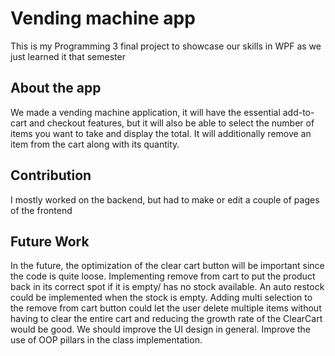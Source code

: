# Vending machine app

This is my Programming 3 final project to showcase our skills in WPF as we just learned it that semester

## About the app

We made a vending machine application, it will have the essential add-to-cart and checkout features, but it will also be able to select the number of items you want to take and display the total. It will additionally remove an item from the cart along with its quantity.

## Contribution
I mostly worked on the backend, but had to make or edit a couple of pages of the frontend

## Future Work
In the future, the optimization of the clear cart button will be important since the code is quite loose. Implementing remove from cart to put the product back in its correct spot if it is empty/ has no stock available. An auto restock could be implemented when the stock is empty. Adding multi selection to the remove from cart button could let the user delete multiple items without having to clear the entire cart and reducing the growth rate of the ClearCart would be good. We should improve the UI design in general. Improve the use of OOP pillars in the class implementation. 
